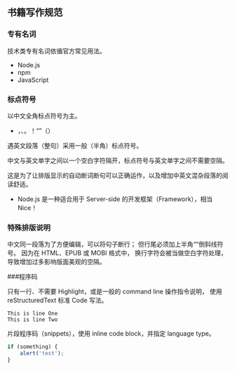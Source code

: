 ## 书籍写作规范

### 专有名词

技术类专有名词依循官方常见用法。

-   Node.js
-   npm
-   JavaScript

### 标点符号

以中文全角标点符号为主。

-   ，、。！“”（）

遇英文段落（整句）采用一般（半角）标点符号。

中文与英文单字之间以一个空白字符隔开，标点符号与英文单字之间不需要空隔。

这是为了让排版显示的自动断词断句可以正确运作，以及增加中英文混杂段落的阅读舒适。

-   Node.js 是一种适合用于 Server-side 的开发框架（Framework），相当
    Nice！

### 特殊排版说明

中文同一段落为了方便编辑，可以将句子断行；
但行尾必须加上半角“”倒斜线符号。
因为在 HTML、EPUB 或 MOBI 格式中，
换行字符会被当做空白字符处理，导致增加过多影响版面美观的空隔。

###程序码

只有一行、不需要 Highlight，或是一般的 command line 操作指令说明，
使用 reStructuredText 标准 Code 写法。

    This is line One
    This is line Two

片段程序码（snippets），使用 inline code block，并指定 language type。

```javascript
if (something) {
    alert('test');
}
```
